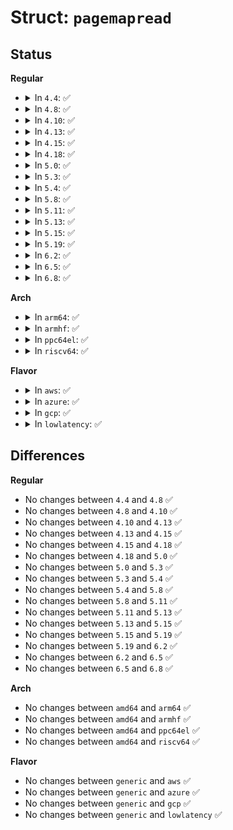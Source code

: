 # Struct: <code>pagemapread</code>

## Status
<b>Regular</b>
<ul>
<li>
<details>
<summary>In <code>4.4</code>: ✅</summary>

```c
struct pagemapread {
    int pos;
    int len;
    pagemap_entry_t *buffer;
    bool show_pfn;
};
```
</details>
</li>
<li>
<details>
<summary>In <code>4.8</code>: ✅</summary>

```c
struct pagemapread {
    int pos;
    int len;
    pagemap_entry_t *buffer;
    bool show_pfn;
};
```
</details>
</li>
<li>
<details>
<summary>In <code>4.10</code>: ✅</summary>

```c
struct pagemapread {
    int pos;
    int len;
    pagemap_entry_t *buffer;
    bool show_pfn;
};
```
</details>
</li>
<li>
<details>
<summary>In <code>4.13</code>: ✅</summary>

```c
struct pagemapread {
    int pos;
    int len;
    pagemap_entry_t *buffer;
    bool show_pfn;
};
```
</details>
</li>
<li>
<details>
<summary>In <code>4.15</code>: ✅</summary>

```c
struct pagemapread {
    int pos;
    int len;
    pagemap_entry_t *buffer;
    bool show_pfn;
};
```
</details>
</li>
<li>
<details>
<summary>In <code>4.18</code>: ✅</summary>

```c
struct pagemapread {
    int pos;
    int len;
    pagemap_entry_t *buffer;
    bool show_pfn;
};
```
</details>
</li>
<li>
<details>
<summary>In <code>5.0</code>: ✅</summary>

```c
struct pagemapread {
    int pos;
    int len;
    pagemap_entry_t *buffer;
    bool show_pfn;
};
```
</details>
</li>
<li>
<details>
<summary>In <code>5.3</code>: ✅</summary>

```c
struct pagemapread {
    int pos;
    int len;
    pagemap_entry_t *buffer;
    bool show_pfn;
};
```
</details>
</li>
<li>
<details>
<summary>In <code>5.4</code>: ✅</summary>

```c
struct pagemapread {
    int pos;
    int len;
    pagemap_entry_t *buffer;
    bool show_pfn;
};
```
</details>
</li>
<li>
<details>
<summary>In <code>5.8</code>: ✅</summary>

```c
struct pagemapread {
    int pos;
    int len;
    pagemap_entry_t *buffer;
    bool show_pfn;
};
```
</details>
</li>
<li>
<details>
<summary>In <code>5.11</code>: ✅</summary>

```c
struct pagemapread {
    int pos;
    int len;
    pagemap_entry_t *buffer;
    bool show_pfn;
};
```
</details>
</li>
<li>
<details>
<summary>In <code>5.13</code>: ✅</summary>

```c
struct pagemapread {
    int pos;
    int len;
    pagemap_entry_t *buffer;
    bool show_pfn;
};
```
</details>
</li>
<li>
<details>
<summary>In <code>5.15</code>: ✅</summary>

```c
struct pagemapread {
    int pos;
    int len;
    pagemap_entry_t *buffer;
    bool show_pfn;
};
```
</details>
</li>
<li>
<details>
<summary>In <code>5.19</code>: ✅</summary>

```c
struct pagemapread {
    int pos;
    int len;
    pagemap_entry_t *buffer;
    bool show_pfn;
};
```
</details>
</li>
<li>
<details>
<summary>In <code>6.2</code>: ✅</summary>

```c
struct pagemapread {
    int pos;
    int len;
    pagemap_entry_t *buffer;
    bool show_pfn;
};
```
</details>
</li>
<li>
<details>
<summary>In <code>6.5</code>: ✅</summary>

```c
struct pagemapread {
    int pos;
    int len;
    pagemap_entry_t *buffer;
    bool show_pfn;
};
```
</details>
</li>
<li>
<details>
<summary>In <code>6.8</code>: ✅</summary>

```c
struct pagemapread {
    int pos;
    int len;
    pagemap_entry_t *buffer;
    bool show_pfn;
};
```
</details>
</li>
</ul>
<b>Arch</b>
<ul>
<li>
<details>
<summary>In <code>arm64</code>: ✅</summary>

```c
struct pagemapread {
    int pos;
    int len;
    pagemap_entry_t *buffer;
    bool show_pfn;
};
```
</details>
</li>
<li>
<details>
<summary>In <code>armhf</code>: ✅</summary>

```c
struct pagemapread {
    int pos;
    int len;
    pagemap_entry_t *buffer;
    bool show_pfn;
};
```
</details>
</li>
<li>
<details>
<summary>In <code>ppc64el</code>: ✅</summary>

```c
struct pagemapread {
    int pos;
    int len;
    pagemap_entry_t *buffer;
    bool show_pfn;
};
```
</details>
</li>
<li>
<details>
<summary>In <code>riscv64</code>: ✅</summary>

```c
struct pagemapread {
    int pos;
    int len;
    pagemap_entry_t *buffer;
    bool show_pfn;
};
```
</details>
</li>
</ul>
<b>Flavor</b>
<ul>
<li>
<details>
<summary>In <code>aws</code>: ✅</summary>

```c
struct pagemapread {
    int pos;
    int len;
    pagemap_entry_t *buffer;
    bool show_pfn;
};
```
</details>
</li>
<li>
<details>
<summary>In <code>azure</code>: ✅</summary>

```c
struct pagemapread {
    int pos;
    int len;
    pagemap_entry_t *buffer;
    bool show_pfn;
};
```
</details>
</li>
<li>
<details>
<summary>In <code>gcp</code>: ✅</summary>

```c
struct pagemapread {
    int pos;
    int len;
    pagemap_entry_t *buffer;
    bool show_pfn;
};
```
</details>
</li>
<li>
<details>
<summary>In <code>lowlatency</code>: ✅</summary>

```c
struct pagemapread {
    int pos;
    int len;
    pagemap_entry_t *buffer;
    bool show_pfn;
};
```
</details>
</li>
</ul>

## Differences
<b>Regular</b>
<ul>
<li>
No changes between <code>4.4</code> and <code>4.8</code> ✅
</li>
<li>
No changes between <code>4.8</code> and <code>4.10</code> ✅
</li>
<li>
No changes between <code>4.10</code> and <code>4.13</code> ✅
</li>
<li>
No changes between <code>4.13</code> and <code>4.15</code> ✅
</li>
<li>
No changes between <code>4.15</code> and <code>4.18</code> ✅
</li>
<li>
No changes between <code>4.18</code> and <code>5.0</code> ✅
</li>
<li>
No changes between <code>5.0</code> and <code>5.3</code> ✅
</li>
<li>
No changes between <code>5.3</code> and <code>5.4</code> ✅
</li>
<li>
No changes between <code>5.4</code> and <code>5.8</code> ✅
</li>
<li>
No changes between <code>5.8</code> and <code>5.11</code> ✅
</li>
<li>
No changes between <code>5.11</code> and <code>5.13</code> ✅
</li>
<li>
No changes between <code>5.13</code> and <code>5.15</code> ✅
</li>
<li>
No changes between <code>5.15</code> and <code>5.19</code> ✅
</li>
<li>
No changes between <code>5.19</code> and <code>6.2</code> ✅
</li>
<li>
No changes between <code>6.2</code> and <code>6.5</code> ✅
</li>
<li>
No changes between <code>6.5</code> and <code>6.8</code> ✅
</li>
</ul>
<b>Arch</b>
<ul>
<li>
No changes between <code>amd64</code> and <code>arm64</code> ✅
</li>
<li>
No changes between <code>amd64</code> and <code>armhf</code> ✅
</li>
<li>
No changes between <code>amd64</code> and <code>ppc64el</code> ✅
</li>
<li>
No changes between <code>amd64</code> and <code>riscv64</code> ✅
</li>
</ul>
<b>Flavor</b>
<ul>
<li>
No changes between <code>generic</code> and <code>aws</code> ✅
</li>
<li>
No changes between <code>generic</code> and <code>azure</code> ✅
</li>
<li>
No changes between <code>generic</code> and <code>gcp</code> ✅
</li>
<li>
No changes between <code>generic</code> and <code>lowlatency</code> ✅
</li>
</ul>
